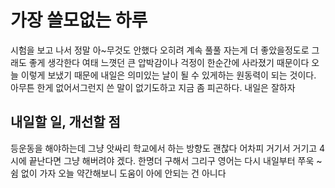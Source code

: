 # 가장 쓸모없는 하루

시험을 보고 나서 정말 아~무것도 안했다 오히려 계속 풀풀 자는게 더 좋았을정도로 그래도 좋게 생각한다 여태 느꼇던 큰 압박감이나 걱정이 한순간에 사라졌기 때문이다 오늘 이렇게 보냈기 때문에
내일은 의미있는 날이 될 수 있게하는 원동력이 되는 것이다. 아무튼 한게 없어서그런지 쓴 말이 없기도하고 지금 좀 피곤하다. 내일은 잘하자

## 내일할 일, 개선할 점

등운동을 해야하는데 그냥 앗싸리 학교에서 하는 방향도 괜찮다 어차피 거기서 거기고 4시에 끝난다면 그냥 해버려야 겠다. 한명더 구해서 그리구 영어는 다시 내일부터 쭈욱 ~ 쉼 없이 가자 오늘 약간해보니
도움이 아에 안되는 건 아니다 

